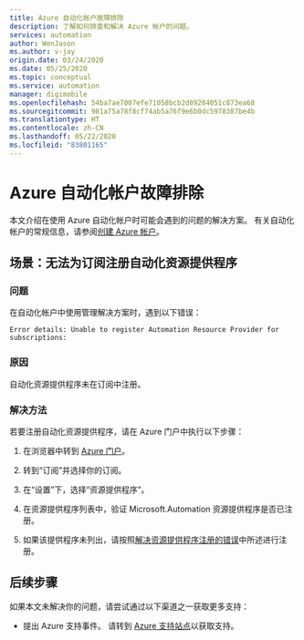 ```yaml
---
title: Azure 自动化帐户故障排除
description: 了解如何排查和解决 Azure 帐户的问题。
services: automation
author: WenJason
ms.author: v-jay
origin.date: 03/24/2020
ms.date: 05/25/2020
ms.topic: conceptual
ms.service: automation
manager: digimobile
ms.openlocfilehash: 54ba7ae7007efe71058bcb2d89284051c873ea68
ms.sourcegitcommit: 981a75a78f8cf74ab5a76f9e6b0dc5978387be4b
ms.translationtype: HT
ms.contentlocale: zh-CN
ms.lasthandoff: 05/22/2020
ms.locfileid: "83801165"
---
```

# <a name="troubleshoot-an-azure-automation-account"></a>Azure 自动化帐户故障排除

本文介绍在使用 Azure 自动化帐户时可能会遇到的问题的解决方案。 有关自动化帐户的常规信息，请参阅[创建 Azure 帐户](../automation-quickstart-create-account.md)。

## <a name="scenario-unable-to-register-automation-resource-provider-for-subscriptions"></a><a name="rp-register"></a>场景：无法为订阅注册自动化资源提供程序

### <a name="issue"></a>问题

在自动化帐户中使用管理解决方案时，遇到以下错误：

```error
Error details: Unable to register Automation Resource Provider for subscriptions:
```

### <a name="cause"></a>原因

自动化资源提供程序未在订阅中注册。

### <a name="resolution"></a>解决方法

若要注册自动化资源提供程序，请在 Azure 门户中执行以下步骤：

1. 在浏览器中转到 [Azure 门户](https://portal.azure.cn)。

2. 转到“订阅”并选择你的订阅。   

3. 在“设置”下，选择“资源提供程序”。 

4. 在资源提供程序列表中，验证 Microsoft.Automation 资源提供程序是否已注册。

5. 如果该提供程序未列出，请按照[解决资源提供程序注册的错误](/azure-resource-manager/resource-manager-register-provider-errors)中所述进行注册。

## <a name="next-steps"></a>后续步骤

如果本文未解决你的问题，请尝试通过以下渠道之一获取更多支持：

* 提出 Azure 支持事件。 请转到 [Azure 支持站点](https://support.azure.cn/zh-cn/support/contact/)以获取支持。